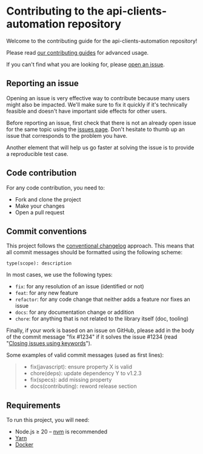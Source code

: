 # Contributing to the api-clients-automation repository

Welcome to the contributing guide for the api-clients-automation repository!

Please read [our contributing guides](https://api-clients-automation.netlify.app/docs/contributing/introduction/) for advanced usage.

If you can't find what you are looking for, please [open an issue](https://github.com/algolia/api-clients-automation/issues/new/choose).

## Reporting an issue

Opening an issue is very effective way to contribute because many users might also be impacted. We'll make sure to fix it quickly if it's technically feasible and doesn't have important side effects for other users.

Before reporting an issue, first check that there is not an already open issue for the same topic using the [issues page](https://github.com/algolia/api-clients-automation/issues). Don't hesitate to thumb up an issue that corresponds to the problem you have.

Another element that will help us go faster at solving the issue is to provide a reproducible test case.

## Code contribution

For any code contribution, you need to:

- Fork and clone the project
- Make your changes
- Open a pull request

## Commit conventions

This project follows the [conventional changelog](https://conventionalcommits.org/) approach. This means that all commit messages should be formatted using the following scheme:

```
type(scope): description
```

In most cases, we use the following types:

- `fix`: for any resolution of an issue (identified or not)
- `feat`: for any new feature
- `refactor`: for any code change that neither adds a feature nor fixes an issue
- `docs`: for any documentation change or addition
- `chore`: for anything that is not related to the library itself (doc, tooling)

Finally, if your work is based on an issue on GitHub, please add in the body of the commit message "fix #1234" if it solves the issue #1234 (read "[Closing issues using keywords](https://help.github.com/en/articles/closing-issues-using-keywords)").

Some examples of valid commit messages (used as first lines):

> - fix(javascript): ensure property X is valid
> - chore(deps): update dependency Y to v1.2.3
> - fix(specs): add missing property
> - docs(contributing): reword release section

## Requirements

To run this project, you will need:

- Node.js ≥ 20 – [nvm](https://github.com/creationix/nvm#install-script) is recommended
- [Yarn](https://yarnpkg.com)
- [Docker](https://docs.docker.com/desktop/install/mac-install/)
